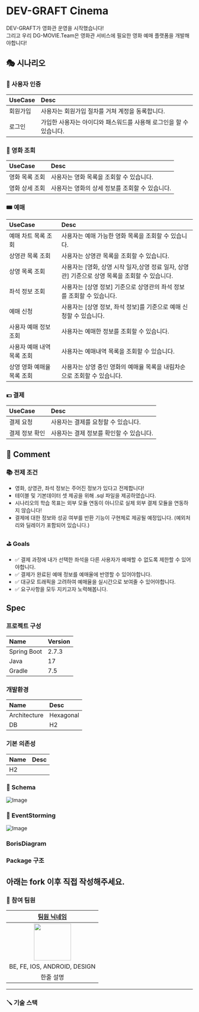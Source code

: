 # DEV-GRAFT Cinema

DEV-GRAFT가 영화관 운영을 시작했습니다!  
그리고 우리 DG-MOVIE.Team은 영화관 서비스에 필요한 영화 예매 플랫폼을 개발해야합니다!

## 🎭 시나리오

### 🤗 사용자 인증

| UseCase | Desc                                   |
|:--------|:---------------------------------------|
| 회원가입    | 사용자는 회원가입 절차를 거쳐 계정을 동록합니다.            |
| 로그인     | 가입한 사용자는 아이디와 패스워드를 사용해 로그인을 할 수 있습니다. |

### 🎥 영화 조회

| UseCase  | Desc                        |
|:---------|:----------------------------|
| 영화 목록 조회 | 사용자는 영화 목록을 조회할 수 있습니다.     |
| 영화 상세 조회 | 사용자는 영화의 상세 정보를 조회할 수 있습니다. |

### 🎟 예매

| UseCase         | Desc                                                      |
|:----------------|:----------------------------------------------------------|
| 예매 차트 목록 조회     | 사용자는 예매 가능한 영화 목록을 조회할 수 있습니다.                            |
| 상영관 목록 조회       | 사용자는 상영관 목록을 조회할 수 있습니다.                                  |
| 상영 목록 조회        | 사용자는 [영화, 상영 시작 일자,상영 정료 일자, 상영관] 기준으로 상영 목록을 조회할 수 있습니다. |
| 좌석 정보 조회        | 사용자는 [상영 정보] 기준으로 상영관의 좌석 정보를 조회할 수 있습니다.                 |
| 예매 신청           | 사용자는 [상영 정보, 좌석 정보]를 기준으로 예매 신청할 수 있습니다.                  |
| 사용자 예매 정보 조회    | 사용자는 예매한 정보를 조회할 수 있습니다.                                  |
| 사용자 예매 내역 목록 조회 | 사용자는 예매내역 목록을 조회할 수 있습니다.                                 |
| 상영 영화 예매율 목록 조회 | 사용자는 상영 중인 영화의 예매율 목록을 내림차순으로 조회할 수 있습니다.                 |

### 💵 결제

| UseCase  | Desc                    |
|:---------|:------------------------|
| 결제 요청    | 사용자는 결제를 요청할 수 있습니다.    |
| 결제 정보 확인 | 사용자는 결제 정보를 확인할 수 있습니다. |

## 💬 Comment

### 📚 전제 조건
- 영화, 상영관, 좌석 정보는 주어진 정보가 있다고 전제합니다!
- 테이블 및 기본데이터 셋 제공을 위해 .sql 파일을 제공하였습니다.
- 시나리오의 학습 목표는 외부 모듈 연동이 아니므로 실제 외부 결제 모듈을 연동하지 않습니다!
- 결제에 대한 정보와 성공 여부를 반환 기능이 구현체로 제공될 예정입니다. (예외처리와 딜레이가 포함되어 있습니다.)

### ⛳ Goals
- ✅ 결제 과정에 내가 선택한 좌석을 다른 사용자가 예매할 수 없도록 제한할 수 있어야합니다.
- ✅ 결제가 완료된 예매 정보를 예매율에 반영할 수 있어야합니다.
- ✅ 대규모 트래픽을 고려하여 예매율을 실시간으로 보여줄 수 있어야합니다.
- ✅ 요구사항을 모두 지키고자 노력해봅니다.

## Spec


### **프로젝트 구성**

| Name        | Version |
|:------------|:--------|
| Spring Boot | 2.7.3   |
| Java        | 17      |
| Gradle      | 7.5     |

### **개발환경**

| Name         | Desc      |
|:-------------|:----------|
| Architecture | Hexagonal |
| DB           | H2        |

### **기본 의존성**

| Name | Desc |
|:-----|:-----|
| H2   |      |

### 📄 Schema

![Image](https://user-images.githubusercontent.com/22608825/230760951-27f90bea-c1af-4de4-a6a5-babb5d0a1f6c.png)

### 🎈 EventStorming

![Image](https://user-images.githubusercontent.com/22608825/230773112-41cd98ad-aff9-4519-b11b-e26e4478dc0d.png)

### BorisDiagram

### Package 구조

## 아래는 fork 이후 직접 작성해주세요.

### :pushpin: 참여 팀원
|     [팀원 닉네임](팀원-프로필-주소)      |
|:----------------------------:|
|  <img src="" width="100px">  |
| BE, FE, IOS, ANDROID, DESIGN |
|            한줄 설명             |

--- 
### :screwdriver: 기술 스택
<p align="center">
<img alt="" src="https://img.shields.io/badge/TypeScript-569A31?style=for-the-badge&logo=JavaScript&logoColor=white">
<img alt="" src="https://img.shields.io/badge/TypeScript-3178C6?style=for-the-badge&logo=TypeScript&logoColor=white">
<img alt="" src="https://img.shields.io/badge/JAVA-007396?style=for-the-badge&logo=java&logoColor=white">
<img alt="" src="https://img.shields.io/badge/Kotlin-2496ED?style=for-the-badge&logo=kotlin&logoColor=orange">
<img alt="" src="https://img.shields.io/badge/ReactNative-2496ED?style=for-the-badge&logo=react&logoColor=white">
</p>
<p align="center">
<img alt="" src="https://img.shields.io/badge/IOS-white?style=for-the-badge&logo=apple&logoColor=black">
<img alt="" src="https://img.shields.io/badge/Android-green?style=for-the-badge&logo=android&logoColor=white">
<img alt="" src="https://img.shields.io/badge/react-61DAFB?style=for-the-badge&logo=react&logoColor=black">
<img alt="" src="https://img.shields.io/badge/Testing Library-E33332?style=for-the-badge&logo=testingLibrary&logoColor=white">
<img alt="" src="https://img.shields.io/badge/React Router-CA4245?style=for-the-badge&logo=reactRouter&logoColor=white">
</p>
<p align="center">
<img alt="" src="https://img.shields.io/badge/Spring Boot-6DB33F?style=for-the-badge&logo=Spring Boot&logoColor=white">
<img alt="" src="https://img.shields.io/badge/JUnit5-25A162?style=for-the-badge&logo=JUnit5&logoColor=white">
<img alt="" src="https://img.shields.io/badge/mariaDB-003545?style=for-the-badge&logo=mariaDB&logoColor=white">
<img alt="" src="https://img.shields.io/badge/Hibernate-59666C?style=for-the-badge&logo=Hibernate&logoColor=white"> 
<img alt="" src="https://img.shields.io/badge/Amazon AWS-232F3E?style=for-the-badge&logo=Amazon AWS&logoColor=white">
</p>
<p align="center">
<img alt="" src="https://img.shields.io/badge/Amazon S3-569A31?style=for-the-badge&logo=Amazon S3&logoColor=white">
<img alt="" src="https://img.shields.io/badge/NGINX-009639?style=for-the-badge&logo=NGINX&logoColor=white">  
<img alt="" src="https://img.shields.io/badge/Jenkins-D24939?style=for-the-badge&logo=Jenkins&logoColor=white"> 
<img alt="" src="https://img.shields.io/badge/SonarQube-4E9BCD?style=for-the-badge&logo=SonarQube&logoColor=white"> 
<img alt="" src="https://img.shields.io/badge/Docker-2496ED?style=for-the-badge&logo=Docker&logoColor=white"> 
</p>

### 
